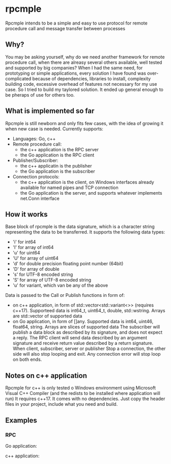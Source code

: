 # rpcmple
Rpcmple intends to be a simple and easy to use protocol for remote procedure call and message transfer between processes
## Why?
You may be asking yourself, why do we need another framework for remote procedure call, when there are alreasy several others available, well tested and supported by big companies? When I had the same need, for prototyping or simple applications, every solution I have found was over-complicated because of dependencies, libraries to install, complexity building code, excessive overhead of features not necessary for my use case.
So I tried to build my taylored solution. It ended up general enough to be pheraps of use for others too.
## What is implemented so far
Rpcmple is still newborn and only fits few cases, with the idea of growing it when new case is needed. Currently supports:
- Languages: Go, c++
- Remote procedure call:
  - the c++ application is the RPC server
  - the Go application is the RPC client
- Publisher/Subscriber:
  - the c++ applicatin is the publisher
  - the Go application is the subscriber
- Connection protocols:
  - the c++ application is the client, on Windows interfaces already available for named pipes and TCP connection
  - the Go application is the server, and supports whatever implements net.Conn interface
## How it works
Base block of rpcmple is the data signature, which is a character string representing the data to be transferred. It supports the following data types:
- 'i' for int64
- 'I' for array of int64
- 'u' for uint64
- 'U' for array of uint64
- 'd' for double precision floating point number (64bit)
- 'D' for array of double
- 's' for UTF-8 encoded string
- 'S' for array of UTF-8 encoded string
- 'u' for variant, which van be any of the above

Data is passed to the Call or Publish functions in form of:
- on c++ application, in form of std::vector<std::variant<>> (requires c++17). Supporteed data is int64_t, uint64_t, double, std::wstring. Arrays are std::vector of supported data
- on Go application, in form of []any. Supported data is int64, uint46, float64, string. Arrays are slices of supported data
The subscriber will publish a data block as described by its signature, and does not expect a reply.
The RPC client will send data described by an argument signature and receive return value described by a return signature.
When client, subscriber, server or publisher Stop a connection, the other side will also stop looping and exit. Any connection error will stop loop on both ends.

## Notes on c++ application
Rpcmple for c++ is only tested o Windows environment using Microsoft Visual C++ Compiler (and the redists to be installed where application will run)
It requires c++17. It comes with no dependencies. Just copy the header files in your project, include what you need and build.

## Examples

### RPC

Go application:

c++ application:
